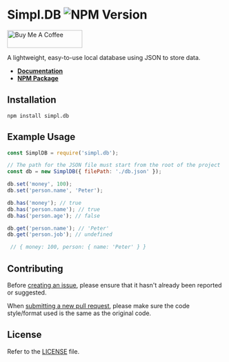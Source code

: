 Simpl.DB ![NPM Version](https://img.shields.io/npm/v/simpl.db.svg?label=npm&url=https://npmjs.com/package/simpl.db)
===

<a href="https://www.buymeacoffee.com/5antos" target="_blank"><img src="https://cdn.buymeacoffee.com/buttons/default-blue.png" alt="Buy Me A Coffee" height="41" width="174"></a>

A lightweight, easy-to-use local database using JSON to store data.

- **[Documentation](https://simpldb.gitbook.io/docs/)**
- **[NPM Package](https://npmjs.com/package/simpl.db)**

Installation
------------

```
npm install simpl.db
```

Example Usage
-------------

```js
const SimplDB = require('simpl.db');

// The path for the JSON file must start from the root of the project
const db = new SimplDB({ filePath: './db.json' });

db.set('money', 100);
db.set('person.name', 'Peter');

db.has('money'); // true
db.has('person.name'); // true
db.has('person.age'); // false

db.get('person.name'); // 'Peter'
db.get('person.job'); // undefined

 // { money: 100, person: { name: 'Peter' } }
```

Contributing
------------

Before [creating an issue](https://github.com/5antos/simpl.db/issues), please ensure that it hasn't already been reported or suggested.

When [submitting a new pull request](https://github.com/5antos/simpl.db/pulls), please make sure the code style/format used is the same as the original code.

License
-------

Refer to the [LICENSE](LICENSE) file.